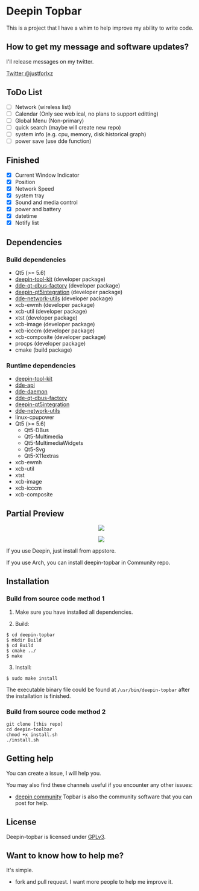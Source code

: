 # Deepin Topbar

This is a project that I have a whim to help improve my ability to write code.

## How to get my message and software updates?

I'll release messages on my twitter.

[Twitter @justforlxz](https://twitter.com/justforlxz)

## ToDo List
- [ ] Network (wireless list)
- [ ] Calendar (Only see web ical, no plans to support editting)
- [ ] Global Menu (Non-primary)
- [ ] quick search (maybe will create new repo)
- [ ] system info (e.g. cpu, memory, disk historical graph)
- [ ] power save (use dde function)

## Finished
- [x] Current Window Indicator
- [x] Position
- [x] Network Speed
- [x] system tray
- [x] Sound and media control
- [x] power and battery
- [x] datetime
- [x] Notify list

## Dependencies

### Build dependencies

* Qt5 (>= 5.6)
* [deepin-tool-kit](https://github.com/linuxdeepin/deepin-tool-kit) (developer package)
* [dde-qt-dbus-factory](https://github.com/linuxdeepin/dde-qt-dbus-factory) (developer package)
* [deepin-qt5integration](https://github.com/linuxdeepin/deepin-qt5integration) (developer package)
* [dde-network-utils](https://github.com/linuxdeepin/libdde-network-utils-dev) (developer package)
* xcb-ewmh (developer package)
* xcb-util (developer package)
* xtst (developer package)
* xcb-image (developer package)
* xcb-icccm (developer package)
* xcb-composite (developer package)
* procps (developer package)
* cmake (build package)

### Runtime dependencies

* [deepin-tool-kit](https://github.com/linuxdeepin/deepin-tool-kit)
* [dde-api](https://github.com/linuxdeepin/dde-api)
* [dde-daemon](https://github.com/linuxdeepin/dde-daemon)
* [dde-qt-dbus-factory](https://github.com/linuxdeepin/dde-qt-dbus-factory)
* [deepin-qt5integration](https://github.com/linuxdeepin/deepin-qt5integration)
* [dde-network-utils](https://github.com/linuxdeepin/libdde-network-utils-dev)
* linux-cpupower
* Qt5 (>= 5.6)
  * Qt5-DBus
  * Qt5-Multimedia
  * Qt5-MultimediaWidgets
  * Qt5-Svg
  * Qt5-X11extras
* xcb-ewmh
* xcb-util
* xtst
* xcb-image
* xcb-icccm
* xcb-composite

## Partial Preview

<p align="center"><img src="https://user-images.githubusercontent.com/12298476/49862366-04af7a00-fe39-11e8-9d46-3c33515db270.gif"></p>
<p align="center"><img src="https://user-images.githubusercontent.com/12298476/49862451-29a3ed00-fe39-11e8-9a4a-6118ef27564d.png"></p>

If you use Deepin, just install from appstore.

If you use Arch, you can install deepin-topbar in Community repo.

## Installation

### Build from source code method 1

1. Make sure you have installed all dependencies.

2. Build:
```
$ cd deepin-topbar
$ mkdir Build
$ cd Build
$ cmake ../
$ make
```

3. Install:
```
$ sudo make install
```

The executable binary file could be found at `/usr/bin/deepin-topbar` after the installation is finished.

### Build from source code method 2
```shell script
git clone [this repo]
cd deepin-toolbar
chmod +x install.sh
./install.sh
```

## Getting help

You can create a issue, I will help you.

You may also find these channels useful if you encounter any other issues:

* [deepin community](https://bbs.deepin.org) Topbar is also the community software that you can post for help.

## License

Deepin-topbar is licensed under [GPLv3](LICENSE).

## Want to know how to help me?

It's simple.

* fork and pull request. I want more people to help me improve it.
